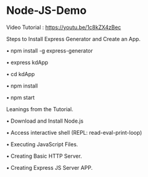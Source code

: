 # Node-JS-Demo

Video Tutorial : https://youtu.be/1c8kZX4zBec


 Steps to Install Express Generator and Create an App.

   • npm install -g  express-generator
   
   • express kdApp
   
   • cd kdApp
   
   • npm install
   
   • npm start



Leanings from the Tutorial.

   • Download and Install Node.js
   
   • Access interactive shell (REPL: read-eval-print-loop)
   
   • Executing JavaScript Files.
   
   • Creating Basic HTTP Server.
   
   • Creating Express JS Server APP.
